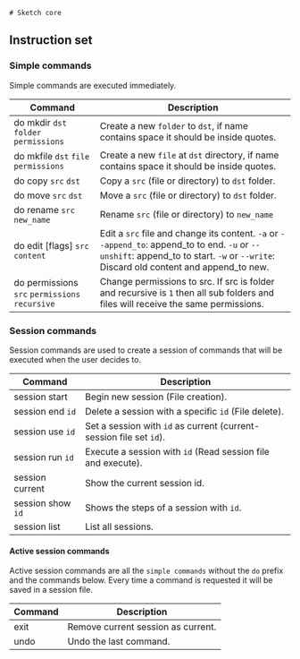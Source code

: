     # Sketch core

## Instruction set

### Simple commands

Simple commands are executed immediately.

Command |  Description
---------|--------------
do mkdir `dst` `folder` `permissions` | Create a new `folder` to `dst`, if name contains space it should be inside quotes.
do mkfile `dst` `file` `permissions` | Create a new `file` at `dst` directory, if name contains space it should be inside quotes.
do copy `src` `dst` | Copy a `src` (file or directory) to `dst` folder.
do move `src` `dst` | Move a `src` (file or directory) to `dst` folder.
do rename `src` `new_name` | Rename `src` (file or directory) to `new_name`
do edit [flags] `src` `content` | Edit a `src` file and change its content. `-a` or `--append_to`: append_to to end. `-u` or `--unshift`: append_to to start. `-w` or `--write`: Discard old content and append_to new.
do permissions `src` `permissions` `recursive` | Change permissions to src. If src is folder and recursive is `1` then all sub folders and files will receive the same permissions.

### Session commands

Session commands are used to create a session of commands that will be executed when the user decides to.

Command |  Description
---------|--------------
session start | Begin new session (File creation).
session end `id` | Delete a session with a specific `id` (File delete).
session use `id` | Set a session with `id` as current (current-session file set `id`).
session run `id` | Execute a session with `id` (Read session file and execute).
session current | Show the current session id.
session show `id` | Shows the steps of a session with `id`.
session list | List all sessions.

#### Active session commands

Active session commands are all the `simple commands` without the `do` prefix and the commands below. Every time a
command is requested it will be saved in a session file.

Command |  Description
---------|--------------
exit | Remove current session as current.
undo | Undo the last command.
